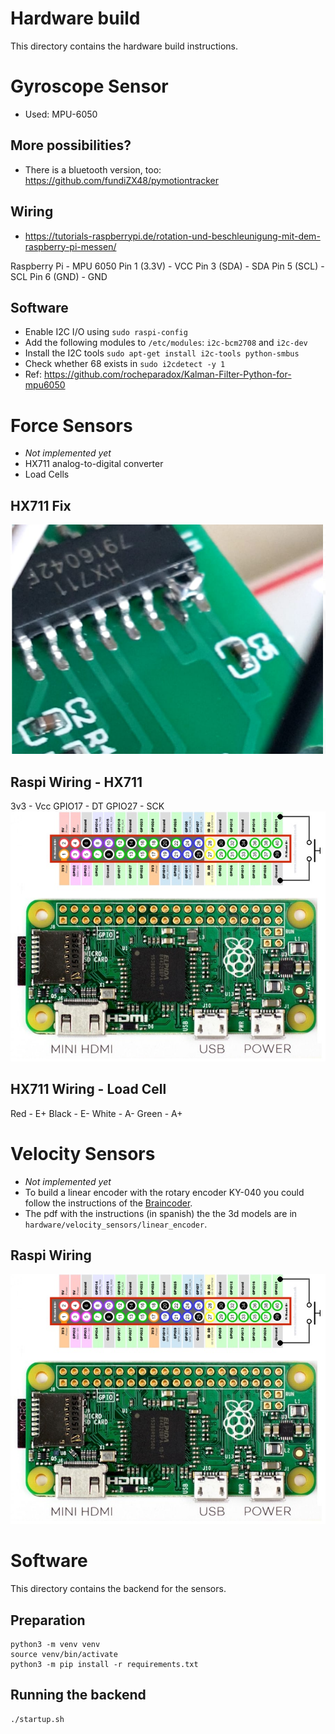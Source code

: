 # Hardware build
This directory contains the hardware build instructions.


# Gyroscope Sensor
- Used: MPU-6050

## More possibilities?
- There is a bluetooth version, too: https://github.com/fundiZX48/pymotiontracker

## Wiring
+ https://tutorials-raspberrypi.de/rotation-und-beschleunigung-mit-dem-raspberry-pi-messen/

Raspberry Pi	- MPU 6050
Pin 1 (3.3V)	- VCC
Pin 3 (SDA)	    - SDA
Pin 5 (SCL)	    - SCL
Pin 6 (GND)	    - GND

## Software
+ Enable I2C I/O using `sudo raspi-config`
+ Add the following modules to `/etc/modules`: `i2c-bcm2708` and `i2c-dev`
+ Install the I2C tools `sudo apt-get install i2c-tools python-smbus`
+ Check whether 68 exists in `sudo i2cdetect -y 1`
+ Ref: https://github.com/rocheparadox/Kalman-Filter-Python-for-mpu6050


# Force Sensors
- *Not implemented yet*
- HX711 analog-to-digital converter
- Load Cells

## HX711 Fix
![HX711 Fix](./force_sensors/hx711_fix.png)

## Raspi Wiring - HX711
3v3    - Vcc
GPIO17 - DT
GPIO27 - SCK
![Raspi GPIO](./raspi_w_gpio.jpg)


## HX711 Wiring - Load Cell
Red   - E+
Black - E-
White - A-
Green - A+

# Velocity Sensors
- *Not implemented yet*
- To build a linear encoder with the rotary encoder KY-040 you could follow the instructions of the [Braincoder](./velocity_sensors/linear_encoder/Braincoder.pdf).
- The pdf with the instructions (in spanish) the the 3d models are in `hardware/velocity_sensors/linear_encoder`.


## Raspi Wiring
![Raspi GPIO](./raspi_w_gpio.jpg)

# Software
This directory contains the backend for the sensors.

## Preparation
```
python3 -m venv venv
source venv/bin/activate
python3 -m pip install -r requirements.txt
```

## Running the backend
```
./startup.sh
```

